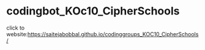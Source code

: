 # codingbot_KOc10_CipherSchools
click to website:https://saitejabobbal.github.io/codinggroups_KOC10_CipherSchools/
